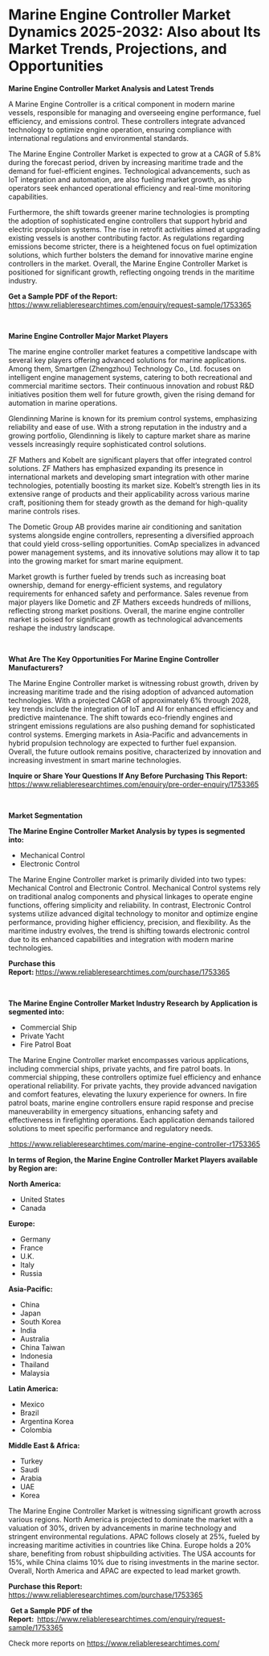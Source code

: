 <p><h1>Marine Engine Controller Market Dynamics 2025-2032: Also about Its Market Trends, Projections, and Opportunities</h1></p><p><strong>Marine Engine Controller Market Analysis and Latest Trends</strong></p>
<p><p>A Marine Engine Controller is a critical component in modern marine vessels, responsible for managing and overseeing engine performance, fuel efficiency, and emissions control. These controllers integrate advanced technology to optimize engine operation, ensuring compliance with international regulations and environmental standards. </p><p>The Marine Engine Controller Market is expected to grow at a CAGR of 5.8% during the forecast period, driven by increasing maritime trade and the demand for fuel-efficient engines. Technological advancements, such as IoT integration and automation, are also fueling market growth, as ship operators seek enhanced operational efficiency and real-time monitoring capabilities. </p><p>Furthermore, the shift towards greener marine technologies is prompting the adoption of sophisticated engine controllers that support hybrid and electric propulsion systems. The rise in retrofit activities aimed at upgrading existing vessels is another contributing factor. As regulations regarding emissions become stricter, there is a heightened focus on fuel optimization solutions, which further bolsters the demand for innovative marine engine controllers in the market. Overall, the Marine Engine Controller Market is positioned for significant growth, reflecting ongoing trends in the maritime industry.</p></p>
<p><strong>Get a Sample PDF of the Report:&nbsp;</strong> <a href="https://www.reliableresearchtimes.com/enquiry/request-sample/1753365?utm_campaign=3088&utm_medium=2&utm_source=Github&utm_content=ia&utm_term=09042025&utm_id=marine-engine-controller">https://www.reliableresearchtimes.com/enquiry/request-sample/1753365</a></p>
<p>&nbsp;</p>
<p><strong>Marine Engine Controller Major Market Players</strong></p>
<p><p>The marine engine controller market features a competitive landscape with several key players offering advanced solutions for marine applications. Among them, Smartgen (Zhengzhou) Technology Co., Ltd. focuses on intelligent engine management systems, catering to both recreational and commercial maritime sectors. Their continuous innovation and robust R&D initiatives position them well for future growth, given the rising demand for automation in marine operations.</p><p>Glendinning Marine is known for its premium control systems, emphasizing reliability and ease of use. With a strong reputation in the industry and a growing portfolio, Glendinning is likely to capture market share as marine vessels increasingly require sophisticated control solutions.</p><p>ZF Mathers and Kobelt are significant players that offer integrated control solutions. ZF Mathers has emphasized expanding its presence in international markets and developing smart integration with other marine technologies, potentially boosting its market size. Kobelt’s strength lies in its extensive range of products and their applicability across various marine craft, positioning them for steady growth as the demand for high-quality marine controls rises.</p><p>The Dometic Group AB provides marine air conditioning and sanitation systems alongside engine controllers, representing a diversified approach that could yield cross-selling opportunities. ComAp specializes in advanced power management systems, and its innovative solutions may allow it to tap into the growing market for smart marine equipment.</p><p>Market growth is further fueled by trends such as increasing boat ownership, demand for energy-efficient systems, and regulatory requirements for enhanced safety and performance. Sales revenue from major players like Dometic and ZF Mathers exceeds hundreds of millions, reflecting strong market positions. Overall, the marine engine controller market is poised for significant growth as technological advancements reshape the industry landscape.</p></p>
<p>&nbsp;</p>
<p><strong>What Are The Key Opportunities For Marine Engine Controller Manufacturers?</strong></p>
<p><p>The Marine Engine Controller market is witnessing robust growth, driven by increasing maritime trade and the rising adoption of advanced automation technologies. With a projected CAGR of approximately 6% through 2028, key trends include the integration of IoT and AI for enhanced efficiency and predictive maintenance. The shift towards eco-friendly engines and stringent emissions regulations are also pushing demand for sophisticated control systems. Emerging markets in Asia-Pacific and advancements in hybrid propulsion technology are expected to further fuel expansion. Overall, the future outlook remains positive, characterized by innovation and increasing investment in smart marine technologies.</p></p>
<p><strong>Inquire or Share Your Questions If Any Before Purchasing This Report:</strong> <a href="https://www.reliableresearchtimes.com/enquiry/pre-order-enquiry/1753365?utm_campaign=3088&utm_medium=2&utm_source=Github&utm_content=ia&utm_term=09042025&utm_id=marine-engine-controller">https://www.reliableresearchtimes.com/enquiry/pre-order-enquiry/1753365</a></p>
<p>&nbsp;</p>
<p><strong>Market Segmentation</strong></p>
<p><strong>The Marine Engine Controller Market Analysis by types is segmented into:</strong></p>
<p><ul><li>Mechanical Control</li><li>Electronic Control</li></ul></p>
<p><p>The Marine Engine Controller market is primarily divided into two types: Mechanical Control and Electronic Control. Mechanical Control systems rely on traditional analog components and physical linkages to operate engine functions, offering simplicity and reliability. In contrast, Electronic Control systems utilize advanced digital technology to monitor and optimize engine performance, providing higher efficiency, precision, and flexibility. As the maritime industry evolves, the trend is shifting towards electronic control due to its enhanced capabilities and integration with modern marine technologies.</p></p>
<p><strong>Purchase this Report:&nbsp;</strong><a href="https://www.reliableresearchtimes.com/purchase/1753365?utm_campaign=3088&utm_medium=2&utm_source=Github&utm_content=ia&utm_term=09042025&utm_id=marine-engine-controller">https://www.reliableresearchtimes.com/purchase/1753365</a></p>
<p>&nbsp;</p>
<p><strong>The Marine Engine Controller Market Industry Research by Application is segmented into:</strong></p>
<p><ul><li>Commercial Ship</li><li>Private Yacht</li><li>Fire Patrol Boat</li></ul></p>
<p><p>The Marine Engine Controller market encompasses various applications, including commercial ships, private yachts, and fire patrol boats. In commercial shipping, these controllers optimize fuel efficiency and enhance operational reliability. For private yachts, they provide advanced navigation and comfort features, elevating the luxury experience for owners. In fire patrol boats, marine engine controllers ensure rapid response and precise maneuverability in emergency situations, enhancing safety and effectiveness in firefighting operations. Each application demands tailored solutions to meet specific performance and regulatory needs.</p></p>
<p><a href="https://www.reliableresearchtimes.com/marine-engine-controller-r1753365?utm_campaign=3088&utm_medium=2&utm_source=Github&utm_content=ia&utm_term=09042025&utm_id=marine-engine-controller">&nbsp;https://www.reliableresearchtimes.com/marine-engine-controller-r1753365</a></p>
<p><strong>In terms of Region, the Marine Engine Controller Market Players available by Region are:</strong></p>
<p>
    <p> <strong> North America: </strong>
        <ul>
            <li>United States</li>
            <li>Canada</li>
        </ul>
        </p> 
    <p> <strong> Europe: </strong>
        <ul>
            <li>Germany</li>
            <li>France</li>
            <li>U.K.</li>
            <li>Italy</li>
            <li>Russia</li>
        </ul>
        </p> 
    <p> <strong> Asia-Pacific: </strong>
        <ul>
            <li>China</li>
            <li>Japan</li>
            <li>South Korea</li>
            <li>India</li>
            <li>Australia</li>
            <li>China Taiwan</li>
            <li>Indonesia</li>
            <li>Thailand</li>
            <li>Malaysia</li>
        </ul>
        </p> 
    <p> <strong> Latin America: </strong>
        <ul>
            <li>Mexico</li>
            <li>Brazil</li>
            <li>Argentina Korea</li>
            <li>Colombia</li>
        </ul>
        </p> 
    <p> <strong> Middle East & Africa: </strong>
        <ul>
            <li>Turkey</li>
            <li>Saudi</li>
            <li>Arabia</li>
            <li>UAE</li>
            <li>Korea</li>
        </ul>
    </p>
    </p>
<p><p>The Marine Engine Controller Market is witnessing significant growth across various regions. North America is projected to dominate the market with a valuation of 30%, driven by advancements in marine technology and stringent environmental regulations. APAC follows closely at 25%, fueled by increasing maritime activities in countries like China. Europe holds a 20% share, benefiting from robust shipbuilding activities. The USA accounts for 15%, while China claims 10% due to rising investments in the marine sector. Overall, North America and APAC are expected to lead market growth.</p></p>
<p><strong>Purchase this Report: </strong><a href="https://www.reliableresearchtimes.com/purchase/1753365?utm_campaign=3088&utm_medium=2&utm_source=Github&utm_content=ia&utm_term=09042025&utm_id=marine-engine-controller">https://www.reliableresearchtimes.com/purchase/1753365</a></p>
<p>&nbsp;<strong>Get a Sample PDF of the Report:&nbsp;&nbsp;</strong><a href="https://www.reliableresearchtimes.com/enquiry/request-sample/1753365?utm_campaign=3088&utm_medium=2&utm_source=Github&utm_content=ia&utm_term=09042025&utm_id=marine-engine-controller">https://www.reliableresearchtimes.com/enquiry/request-sample/1753365</a></p>
<p><strong></strong></p>
<p>Check more reports on <a href="https://www.reliableresearchtimes.com/?utm_campaign=3088&utm_medium=2&utm_source=Github&utm_content=ia&utm_term=09042025&utm_id=marine-engine-controller">https://www.reliableresearchtimes.com/</a></p>